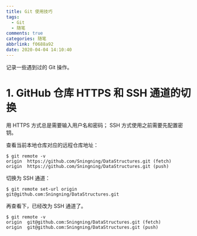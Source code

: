 ```yaml
---
title: Git 使用技巧
tags:
  - Git
  - 随笔
comments: true
categories: 随笔
abbrlink: f0688a92
date: 2020-04-04 14:10:40
---
```


记录一些遇到过的 Git 操作。

<!-- more -->

# 1. GitHub 仓库 HTTPS 和 SSH 通道的切换

用 HTTPS 方式总是需要输入用户名和密码； SSH 方式使用之前需要先配置密钥。

查看当前本地仓库对应的远程仓库地址：

```
$ git remote -v
origin  https://github.com/Sningning/DataStructures.git (fetch)
origin  https://github.com/Sningning/DataStructures.git (push)
```

切换为 SSH 通道：

```
$ git remote set-url origin git@github.com:Sningning/DataStructures.git
```

再查看下，已经改为 SSH 通道了。

```
$ git remote -v
origin  git@github.com:Sningning/DataStructures.git (fetch)
origin  git@github.com:Sningning/DataStructures.git (push)
```